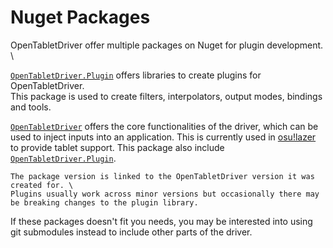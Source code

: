 # Nuget Packages

OpenTabletDriver offer multiple packages on Nuget for plugin development. \

[`OpenTabletDriver.Plugin`](https://github.com/OpenTabletDriver/OpenTabletDriver.Plugin) offers libraries to create plugins for OpenTabletDriver. \
This package is used to create filters, interpolators, output modes, bindings and tools.

[`OpenTabletDriver`](https://github.com/OpenTabletDriver/OpenTabletDriver) offers the core functionalities of the driver, which can be used to inject inputs into an application.
This is currently used in [osu!lazer](https://github.com/ppy/osu) to provide tablet support.
This package also include [`OpenTabletDriver.Plugin`](https://github.com/OpenTabletDriver/OpenTabletDriver.Plugin).

```{warning}
The package version is linked to the OpenTabletDriver version it was created for. \
Plugins usually work across minor versions but occasionally there may be breaking changes to the plugin library.
```

If these packages doesn't fit you needs, you may be interested into using git submodules instead to include other parts of the driver.